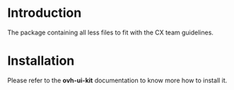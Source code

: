 # Introduction

The package containing all less files to fit with the CX team guidelines.

# Installation

Please refer to the **ovh-ui-kit** documentation to know more how to install it.

